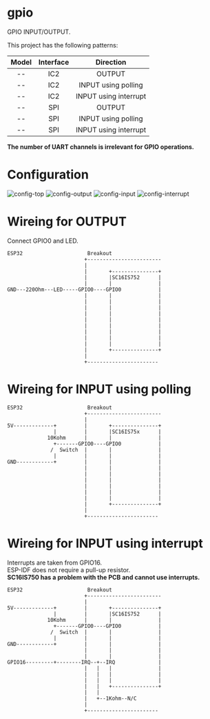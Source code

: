 # gpio
GPIO INPUT/OUTPUT.   

This project has the following patterns:

|Model|Interface|Direction|
|:-:|:-:|:-:|
|--|IC2|OUTPUT|
|--|IC2|INPUT using polling|
|--|IC2|INPUT using interrupt|
|--|SPI|OUTPUT|
|--|SPI|INPUT using polling|
|--|SPI|INPUT using interrupt|

__The number of UART channels is irrelevant for GPIO operations.__   


# Configuration   
![config-top](https://github.com/nopnop2002/esp-idf-sc16is750/assets/6020549/ffe3187e-f691-4e51-a734-62bce9a74e1c)
![config-output](https://github.com/nopnop2002/esp-idf-sc16is750/assets/6020549/423dd5d7-3f92-448c-a842-5cceddb9391e)
![config-input](https://github.com/nopnop2002/esp-idf-sc16is750/assets/6020549/4c83558f-c9dc-4fd9-acf2-b706d8917b5b)
![config-interrupt](https://github.com/nopnop2002/esp-idf-sc16is750/assets/6020549/ffb287c7-ff40-40f0-a155-b3c343aaa735)

# Wireing for OUTPUT  
Connect GPIO0 and LED.   
```
ESP32                     Breakout
                         +------------------------
                         |
                         |       +---------------+
                         |       |SC16IS752      |
                         |       |               |
GND---220Ohm---LED-----GPIO0----GPIO0            |
                         |       |               |
                         |       |               |
                         |       |               |
                         |       |               |
                         |       |               |
                         |       |               |
                         |       |               |
                         |       |               |
                         |       |               |
                         |       +---------------+
                         |
                         +-----------------------
```

# Wireing for INPUT using polling   
```
ESP32                     Breakout
                         +------------------------
                         |
5V-------------+         |       +---------------+
               |         |       |SC16IS75x      |
             10Kohm      |       |               |
               +-------GPIO0----GPIO0            |
              /  Switch  |       |               |
               |         |       |               |
GND------------+         |       |               |
                         |       |               |
                         |       |               |
                         |       |               |
                         |       |               |
                         |       |               |
                         |       |               |
                         |       +---------------+
                         |
                         +-----------------------
```

# Wireing for INPUT using interrupt   
Interrupts are taken from GPIO16.   
ESP-IDF does not require a pull-up resistor.   
__SC16IS750 has a problem with the PCB and cannot use interrupts.__   
```
ESP32                     Breakout
                         +------------------------
                         |
5V-------------+         |       +---------------+
               |         |       |SC16IS752      |
             10Kohm      |       |               |
               +-------GPIO0----GPIO0            |
              /  Switch  |       |               |
               |         |       |               |
GND------------+         |       |               |
                         |       |               |
                         |       |               |
GPIO16---------+--------IRQ--+--IRQ              |
                         |   |   |               |
                         |   |   |               |
                         |   |   |               |
                         |   |   +---------------+
                         |   |
                         |   +--1Kohm--N/C
                         |
                         +-----------------------
```

